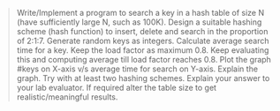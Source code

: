 > Write/Implement a program to search a key in a hash table of size N (have sufficiently large N, such as 100K). Design a suitable hashing scheme (hash function) to insert, delete and search in the proportion of 2:1:7. Generate random keys as integers. Calculate average search time for a key. Keep the load factor as maximum 0.8. Keep evaluating this and computing average till load factor reaches 0.8. Plot the graph #keys on X-axis v/s average time for search on Y-axis. Explain the graph. Try with at least two hashing schemes. Explain your answer to your lab evaluator. If required alter the table size to get realistic/meaningful results.
